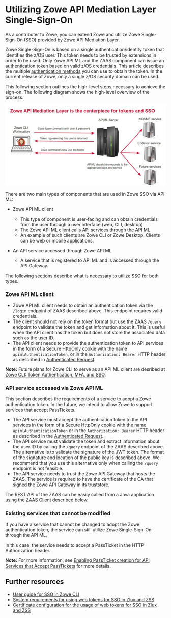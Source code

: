 # Utilizing Zowe API Mediation Layer Single-Sign-On

As a contributer to Zowe, you can extend Zowe and utilize Zowe Single-Sign-On (SSO) provided by Zowe API Mediation Layer.

Zowe Single-Sign-On is based on a single authentication/identity token that identifies the z/OS user. This token needs to be trusted by extensions in order to be used. Only Zowe API ML and the ZAAS component can issue an authentication token based on valid z/OS credentials. This article describes the multiple [authentication methods](api-mediation-security.md#Supported-authentication-methods) you can use to obtain the token.
In the current release of Zowe, only a single z/OS security domain can be used.

This following section outlines the high-level steps necessary to achieve the sign-on. The following diagram shows the high-level overview of the process. 

<img src="../../images/api-mediation/sso-diagram.jpeg" alt="Zowe SSO Explanation" width="700"/>

There are two main types of components that are used in Zowe SSO via API ML:

* Zowe API ML client

   - This type of component is user-facing and can obtain credentials from the user through a user interface (web, CLI, desktop)
   - The Zowe API ML client calls API services through the API ML
   - An example of such clients are Zowe CLI or Zowe Desktop. Clients can be web or mobile applications.

* An API service accessed through Zowe API ML

   - A service that is registered to API ML and is accessed through the API Gateway.

The following sections describe what is necessary to utilize SSO for both types.

### Zowe API ML client

* Zowe API ML client needs to obtain an authentication token via the `/login` endpoint of ZAAS described above. This endpoint requires valid credentials.
* The client should not rely on the token format but use the ZAAS `/query` endpoint to validate the token and get information about it. This is useful when the API client has the token but does not store the associated data such as the user ID.
* The API client needs to provide the authentication token to API services in the form of a Secure HttpOnly cookie with the name `apimlAuthenticationToken`, or in the `Authorization: Bearer` HTTP header as described in [Authenticated Request](https://github.com/zowe/sample-spring-boot-api-service/blob/master/zowe-rest-api-sample-spring/docs/api-client-authentication.md#authenticated-request).

**Note:** Future plans for Zowe CLI to serve as an API ML client are desribed at [Zowe CLI: Token Authentication, MFA, and SSO](https://medium.com/zowe/zowe-cli-token-authentication-mfa-and-sso-b88bca3efa35).

### API service accessed via Zowe API ML

This section describes the requirements of a service to adopt a Zowe authentication token. In the future, we intend to allow Zowe to support services that accept PassTickets. 

* The API service must accept the authentication token to the API services in the form of a Secure HttpOnly cookie with the name `apimlAuthenticationToken` or in the `Authorization: Bearer` HTTP header as described in the [Authenticated Request](https://github.com/zowe/sample-spring-boot-api-service/blob/master/zowe-rest-api-sample-spring/docs/api-client-authentication.md#authenticated-request).
* The API service must validate the token and extract information about the user ID by calling the `/query` endpoint of the ZAAS described above. The alternative is to validate the signature of the JWT token. The format of the signature and location of the public key is described above. We recommend that you use this alternative only when calling the `/query` endpoint is not feasible.
* The API service needs to trust the Zowe API Gateway that hosts the ZAAS. The service is required to have the certificate of the CA that signed the Zowe API Gateway in its truststore.

The REST API of the ZAAS can be easily called from a Java application using the [ZAAS Client](api-mediation-security.md#zaas-client) described below.

### Existing services that cannot be modified

If you have a service that cannot be changed to adopt the Zowe authentication token, the service can still utilize Zowe Single-Sign-On through the API ML.

In this case, the service needs to accept a PassTicket in the HTTP Authorization header.

**Note:** For more information, see [Enabling PassTicket creation for API Services that Accept PassTickets](api-mediation-passtickets.md) for more details.

## Further resources

* [User guide for SSO in Zowe CLI ](https://docs.zowe.org/stable/user-guide/cli-usingcli.html#accessing-multiple-services-with-sso)
* [System requirements for using web tokens for SSO in Zlux and ZSS](https://docs.zowe.org/stable/user-guide/systemrequirements.html#using-web-tokens-for-sso-on-zlux-and-zss)
* [Certificate configuration for the usage of web tokens for SSO in Zlux and ZSS](https://docs.zowe.org/stable/user-guide/configure-certificates.html#using-web-tokens-for-sso-on-zlux-and-zss) 


